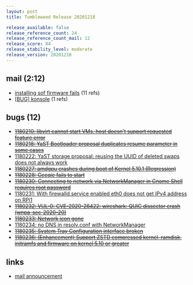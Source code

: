 ```yaml
---
layout: post
title: Tumbleweed Release 20201218

release_available: false
release_reference_count: 24
release_reference_count_mail: 12
release_score: 84
release_stability_level: moderate
release_version: 20201218
---
```


## mail (2:12)

- [installing sof firmware fails](https://github.com/boombatower/tumbleweed-review/issues/10) (11 refs)
- [\[BUG\] konsole](https://github.com/boombatower/tumbleweed-review/issues/10) (1 refs)

## bugs (12)

<!--more-->

- ~~[1180210: libvirt cannot start VMs, host doesn't support requested feature error](https://bugzilla.opensuse.org/show_bug.cgi?id=1180210)~~
- ~~[1180218: YaST Bootloader proposal duplicates resume parameter in some cases](https://bugzilla.opensuse.org/show_bug.cgi?id=1180218)~~
- [1180222: YaST storage proposal: reusing the UUID of deleted swaps does not always work](https://bugzilla.opensuse.org/show_bug.cgi?id=1180222)
- ~~[1180227: amdgpu crashes during boot of Kernel 5.10.1 (Regression)](https://bugzilla.opensuse.org/show_bug.cgi?id=1180227)~~
- ~~[1180228: Geeqie fails to start](https://bugzilla.opensuse.org/show_bug.cgi?id=1180228)~~
- ~~[1180230: Connecting to network via NetworkManager in Gnome Shell requires root password](https://bugzilla.opensuse.org/show_bug.cgi?id=1180230)~~
- [1180231: With firewalld.service enabled eth0 does not get IPv4 address on RPi1](https://bugzilla.opensuse.org/show_bug.cgi?id=1180231)
- ~~[1180232: VUL-0: CVE-2020-26422: wireshark: QUIC dissector crash (wnpa-sec-2020-20)](https://bugzilla.opensuse.org/show_bug.cgi?id=1180232)~~
- ~~[1180233: Network icon gone](https://bugzilla.opensuse.org/show_bug.cgi?id=1180233)~~
- [1180234: no DNS in resolv.conf with NetworkManager](https://bugzilla.opensuse.org/show_bug.cgi?id=1180234)
- ~~[1180235: System Tray Configuration interface broken](https://bugzilla.opensuse.org/show_bug.cgi?id=1180235)~~
- ~~[1180236: (Enhancement) Support ZSTD compressed kernel, ramdisk, initramfs and firmware on kernel 5.10 or greater](https://bugzilla.opensuse.org/show_bug.cgi?id=1180236)~~



## links

- [mail announcement](https://github.com/boombatower/tumbleweed-review/issues/10)
